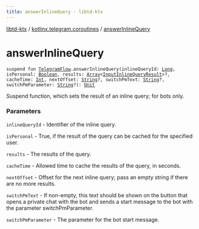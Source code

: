 ```yaml
---
title: answerInlineQuery - libtd-ktx
---
```


[libtd-ktx](../index.html) / [kotlinx.telegram.coroutines](index.html) / [answerInlineQuery](./answer-inline-query.html)

# answerInlineQuery

`suspend fun `[`TelegramFlow`](../kotlinx.telegram.core/-telegram-flow/index.html)`.answerInlineQuery(inlineQueryId: `[`Long`](https://kotlinlang.org/api/latest/jvm/stdlib/kotlin/-long/index.html)`, isPersonal: `[`Boolean`](https://kotlinlang.org/api/latest/jvm/stdlib/kotlin/-boolean/index.html)`, results: `[`Array`](https://kotlinlang.org/api/latest/jvm/stdlib/kotlin/-array/index.html)`<`[`InputInlineQueryResult`](https://tdlibx.github.io/td/docs/org/drinkless/td/libcore/telegram/TdApi/InputInlineQueryResult.html)`>?, cacheTime: `[`Int`](https://kotlinlang.org/api/latest/jvm/stdlib/kotlin/-int/index.html)`, nextOffset: `[`String`](https://kotlinlang.org/api/latest/jvm/stdlib/kotlin/-string/index.html)`?, switchPmText: `[`String`](https://kotlinlang.org/api/latest/jvm/stdlib/kotlin/-string/index.html)`?, switchPmParameter: `[`String`](https://kotlinlang.org/api/latest/jvm/stdlib/kotlin/-string/index.html)`?): `[`Unit`](https://kotlinlang.org/api/latest/jvm/stdlib/kotlin/-unit/index.html)

Suspend function, which sets the result of an inline query; for bots only.

### Parameters

`inlineQueryId` - Identifier of the inline query.

`isPersonal` - True, if the result of the query can be cached for the specified user.

`results` - The results of the query.

`cacheTime` - Allowed time to cache the results of the query, in seconds.

`nextOffset` - Offset for the next inline query; pass an empty string if there are no more
results.

`switchPmText` - If non-empty, this text should be shown on the button that opens a private
chat with the bot and sends a start message to the bot with the parameter switchPmParameter.

`switchPmParameter` - The parameter for the bot start message.